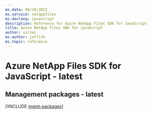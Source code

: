 ```yaml
---
ms.data: 09/29/2022
ms.service: netappfiles
ms.devlang: javascript
description: Reference for Azure NetApp Files SDK for JavaScript
title: Azure NetApp Files SDK for JavaScript
author: xirzec
ms.author: jeffish
ms.topic: reference
---
```

# Azure NetApp Files SDK for JavaScript - latest

## Management packages - latest
[!INCLUDE [mgmt-packages](netapp-files-mgmt-index.md)]